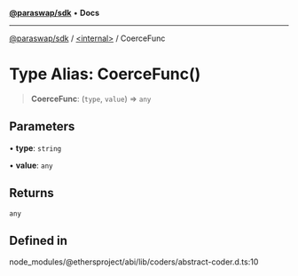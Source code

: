 [**@paraswap/sdk**](../../README.md) • **Docs**

***

[@paraswap/sdk](../../globals.md) / [\<internal\>](../README.md) / CoerceFunc

# Type Alias: CoerceFunc()

> **CoerceFunc**: (`type`, `value`) => `any`

## Parameters

• **type**: `string`

• **value**: `any`

## Returns

`any`

## Defined in

node\_modules/@ethersproject/abi/lib/coders/abstract-coder.d.ts:10
